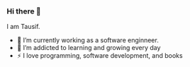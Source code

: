 ### Hi there 👋

I am Tausif.


<!--
**TausifIqbal/TausifIqbal** is a ✨ _special_ ✨ repository because its `README.md` (this file) appears on your GitHub profile.
-->

- 🔭 I’m currently working as a software enginneer.
- 🌱 I’m addicted to learning and growing every day
- :zap: I love  programming, software development, and books

